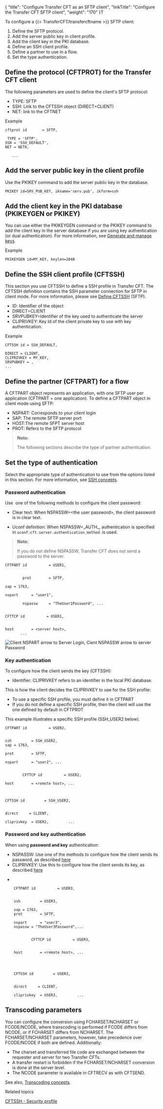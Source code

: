 {
    "title": "Configure Transfer CFT as an SFTP client",
    "linkTitle": "Configure the Transfer CFT SFTP client",
    "weight": "170"
}T

To configure a {{< TransferCFT/transfercftname  >}} SFTP client:

1.  Define the SFTP protocol.
2.  Add the server public key in client profile.
3.  Add the client key in the PKI database.
4.  Define an SSH client profile.
5.  Define a partner to use in a flow.
6.  Set the type authentication.

## Define the protocol (CFTPROT) for the Transfer CFT client

The following parameters are used to define the client's SFTP protocol:

-   TYPE: SFTP
-   SSH: Link to the CFTSSH object (DIRECT=CLIENT)
-   NET: link to the CFTNET 

Example



    cftprot id       = SFTP,

     TYPE = 'SFTP', 
    SSH = 'SSH_DEFAULT', 
    NET = NET0,

       ...

## Add the server public key in the client profile

Use the PKIKEY command to add the server public key in the database.


    PKIKEY id=SRV_PUB_KEY, ikname='serv.pub', ikform=ssh

## Add the client key in the PKI database (PKIKEYGEN or PKIKEY)

You can use either the PKIKEYGEN command or the PKIKEY command to add the client key in the server database if you are using key authentication (or dual authentication). For more information, see <a href="../new_pki_keys_use" class="MCXref xref">Generate and manage keys</a>.

Example



    PKIKEYGEN id=MY_KEY, keylen=2048

## Define the SSH client profile (CFTSSH)

This section you use CFTSSH to define a SSH profile in Transfer CFT. The CFTSSH definition contains the SSH parameter connection for SFTP in client mode. For more information, please see [Define CFTSSH](../../../c_intro_userinterfaces/web_copilot_ui/cftssl/cftssh)
(SFTP).

-   ID: Identifier of the object
-   DIRECT=CLIENT
-   SRVPUBKEY=Identifier of the key used to authenticate the server
-   CLIPRIVKEY: Key Id of the client private key to use with key authentication.

Example



    CFTSSH id = SSH_DEFAULT,

    DIRECT = CLIENT,
    CLIPRIVKEY = MY_KEY,
    SRVPUBKEY = ,
    ...

## Define the partner (CFTPART) for a flow

A CFTPART object represents an application, with one SFTP user per application (CFTPART = one application). To define a CFTPART object in client mode using SFTP:

-   NSPART: Corresponds to your client login
-   SAP: The remote SFTP server port
-   HOST:The remote SFPT server host
-   PROT: Refers to the SFTP protocol

> **Note:**
>
> The following sections describe the type of partner authentication.

## Set the type of authentication

Select the appropriate type of authentication to use from the options listed in this section. For more information, see <a href="../sftp_keys_concepts" class="MCXref xref">SSH concepts</a>.

<span id="Password"></span>

### Password authentication

Use  one of the following methods to configure the client password:

-   Clear text: When NSPASSW=&lt;the user password>, the client password is in clear text.

<!-- -->

-   Uconf definition: When NSPASSW=\_AUTH\_, authentication is specified in `uconf:cft.server.authentication_method `is used.

> **Note:**
>
> If you do not define NSPASSW, Transfer CFT does not send a password to the server.



    CFTPART id          = USER1,


            prot        = SFTP,

    sap = 1763,    
            
    nspart      = "user1",              

            nspassw     = "TheUser1Password", ...


    CFTTCP id          = USER1,
            

    host        = <server host>,
           ...

<img src="/Images/TransferCFT/sftp_client.png" class="smallWidth" alt="Client NSPART arrow to Server Login, Cient NSPASSW arrow to server Password" />

<span id="Key"></span>

### Key authentication

To configure how the client sends the key (CFTSSH):

-   Identifier: CLIPRIVKEY refers to an identifier in the local PKI database.

This is how the client decides the CLIPRIVKEY to use for the SSH profile:

-   To use a specific SSH profile, you must define it in CFTPART 
-   If you do not define a specific SSH profile, then the client will use the one defined by default in CFTPROT 

This example illustrates a specific SSH profile (SSH\_USER2 below).



    CFTPART id          = USER2,
            

    ssh         = SSH_USER2,
    sap = 1763,
            
    prot        = SFTP,
            
    nspart      = "user2", ...

     
            CFTTCP id          = USER2,
            
    host        = <remote host>, ...       
            

     
    CFTSSH id         = SSH_USER2,
            

    direct     = CLIENT,
            
    cliprivkey  = USER2,         ...

### Password and key authentication

When using **password and key** authentication:

-   NSPASSW: Use one of the methods to configure how the client sends its password, as described [here](#Password)
-   CLIPRIVKEY: Use this to configure how the client sends its key, as described [here](#Key)

<!-- -->

-   

        CFTPART id          = USER3,
                

        ssh         = USER3,

        sap = 1763,      
        prot        = SFTP,
                
        nspart      = "user3", 
        nspassw = "TheUser3Password",...

         
                CFTTCP id          = USER3,
                

        host        = <remote host>, ...       
                


         
        CFTSSH id         = USER3,
                

        direct     = CLIENT,
                
        cliprivkey  = USER3,         ...

<span id="Transcod"></span>

## Transcoding parameters

You can configure the conversion using FCHARSET/NCHARSET or FCODE/NCODE, where transcoding is performed if FCODE differs from NCODE, or if FCHARSET differs from NCHARSET. The FCHARSET/NCHARSET parameters, however, take precedence over FCODE/NCODE if both are defined. Additionally:

-   The charset and transferred file code are exchanged between the requester and server for two Transfer CFTs.
-   A transfer restart is forbidden if the FCHARSET/NCHARSET conversion is done at the server level.
-   The NCODE parameter is available in CFTRECV as with CFTSEND.

See also, [Transcoding concepts](../#Transcod).

Related topics

[CFTSSH - Security profile](../../../c_intro_userinterfaces/web_copilot_ui/cftssl/cftssh)
